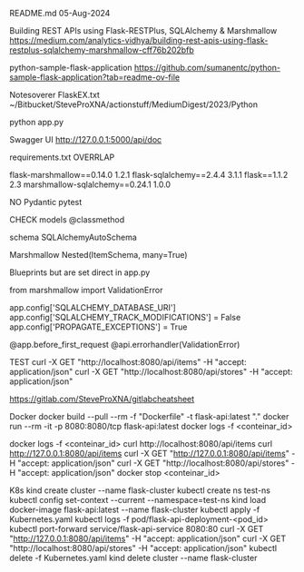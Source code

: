 README.md
05-Aug-2024

Building REST APIs using Flask-RESTPlus, SQLAlchemy & Marshmallow
https://medium.com/analytics-vidhya/building-rest-apis-using-flask-restplus-sqlalchemy-marshmallow-cff76b202bfb

python-sample-flask-application
https://github.com/sumanentc/python-sample-flask-application?tab=readme-ov-file


Notesoverer
FlaskEX.txt
~/Bitbucket/SteveProXNA/actionstuff/MediumDigest/2023/Python


python app.py

Swagger UI
http://127.0.0.1:5000/api/doc


requirements.txt
OVERRLAP

flask-marshmallow==0.14.0       1.2.1
flask-sqlalchemy==2.4.4         3.1.1
flask==1.1.2                    2.3
marshmallow-sqlalchemy==0.24.1  1.0.0

NO 
Pydantic
pytest


CHECK
models
@classmethod

schema
SQLAlchemyAutoSchema

Marshmallow
Nested(ItemSchema, many=True)

Blueprints
but are set direct in app.py

from marshmallow import ValidationError

app.config['SQLALCHEMY_DATABASE_URI']
app.config['SQLALCHEMY_TRACK_MODIFICATIONS'] = False
app.config['PROPAGATE_EXCEPTIONS'] = True

@app.before_first_request
@api.errorhandler(ValidationError)


TEST
curl -X GET "http://localhost:8080/api/items" -H "accept: application/json"
curl -X GET "http://localhost:8080/api/stores" -H "accept: application/json"


https://gitlab.com/SteveProXNA/gitlabcheatsheet

Docker
docker build --pull --rm -f "Dockerfile" -t flask-api:latest "."
docker run --rm -it -p 8080:8080/tcp flask-api:latest
docker logs -f <conteinar_id>

docker logs -f <conteinar_id>
curl http://localhost:8080/api/items
curl http://127.0.0.1:8080/api/items
curl -X GET "http://127.0.0.1:8080/api/items" -H "accept: application/json"
curl -X GET "http://localhost:8080/api/stores" -H "accept: application/json"
docker stop <conteinar_id>


K8s
kind create cluster --name flask-cluster
kubectl create ns test-ns
kubectl config set-context --current --namespace=test-ns
kind load docker-image flask-api:latest --name flask-cluster
kubectl apply -f Kubernetes.yaml
kubectl logs -f pod/flask-api-deployment-<pod_id>
kubectl port-forward service/flask-api-service 8080:80
curl -X GET "http://127.0.0.1:8080/api/items" -H "accept: application/json"
curl -X GET "http://localhost:8080/api/stores" -H "accept: application/json"
kubectl delete -f Kubernetes.yaml
kind delete cluster --name flask-cluster
